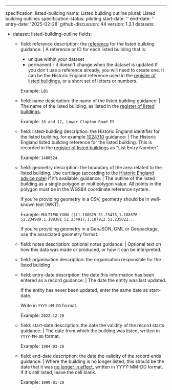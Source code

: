 ---
specification: listed-building
name: Listed building outline
plural: Listed building outlines
specification-status: piloting
start-date: ''
end-date: ''
entry-date: '2025-02-28'
github-discussion: 44
version: 1.3.1
datasets:
  - dataset: listed-building-outline
    fields:
      - field: reference
        description: the <a href="#reference">reference</a> for the listed building
        guidance: |
          A reference or ID for each listed building that is:

          - unique within your dataset
          - permanent - it doesn't change when the dataset is updated
          If you don't use a reference already, you will need to create one. It can be the Historic England reference used in the [register of listed buildings](https://historicengland.org.uk/listing/the-list/), or a short set of letters or numbers.

          Example: `LB1`
      - field: name
        description: the name of the listed building
        guidance: |
          The name of the listed building, as listed in the [register of listed buildings](https://historicengland.org.uk/listing/the-list/).

          Example: `10 and 12, Lower Clapton Road E5`
      - field: listed-building
        description: the Historic England identifier for the listed building, for example <a href="https://historicengland.org.uk/listing/the-list/list-entry/1024710" class="govuk-link">1024710</a>
        guidance: |
          The Historic England listed building reference for the listed building. This is recorded in the [register of listed buildings](https://historicengland.org.uk/listing/the-list/) as "List Entry Number".

          Example: `1480524`
      - field: geometry
        description: the boundary of the area related to the listed building. Use curtilage (according to the <a href="https://historicengland.org.uk/images-books/publications/listed-buildings-and-curtilage-advice-note-10/heag125-listed-buildings-and-curtilage/" class="govuk-link">Historic England advice note</a>) if it’s available.
        guidance: |
          The outline of the listed building as a single polygon or multipolygon value. All points in the polygon must be in the WGS84 coordinate reference system.

          If you’re providing geometry in a CSV, geometry should be in well-known text (WKT).

          Example: `MULTIPOLYGON (((1.188829 51.23478,1.188376 51.234909,1.188381 51.234917,1.187912 51.235022...`

          If you’re providing geometry in a GeoJSON, GML or Geopackage, use the associated geometry format.
      - field: notes
        description: optional notes
        guidance: |
          Optional text on how this data was made or produced, or how it can be interpreted.
      - field: organisation
        description: the organisation responsible for the listed building
      - field: entry-date
        description: the date this information has been entered as a record
        guidance: |
          The date the entity was last updated.

          If the entity has never been updated, enter the same date as start-date.

          Write in `YYYY-MM-DD` format.

          Example: `2022-12-20`
      - field: start-date
        description: the date the validity of the record starts
        guidance: |
          The date from which the building was listed, written in `YYYY-MM-DD` format.

          Example: `1984-03-28`
      - field: end-date
        description: the date the validity of the record ends
        guidance: |
          Where the building is no longer listed, this should be the date that it was [no longer in effect](https://standards.planning-data.dev/principles/#we-shouldn%E2%80%99t-delete-entries-in-a-register), written in YYYY-MM-DD format. If it's still listed, leave the cell blank.

          Example: `1999-01-20`

